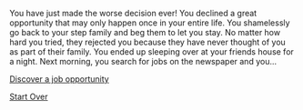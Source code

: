 You have just made the worse decision ever! You declined a great opportunity that may only happen once in your entire life. You shamelessly go back to your step family and beg them to let you stay. No matter how hard you tried, they rejected you because they have never thought of you as part of their family. You ended up sleeping over at your friends house for a night. Next morning, you search for jobs on the newspaper and you...

[Discover a job opportunity](../accept/new-job.md)

[Start Over](../kicked-out.md)